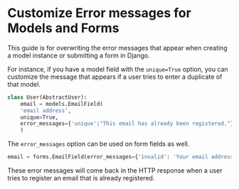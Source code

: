 # Customize Error messages for Models and Forms

This guide is for overwriting the error messages that appear when creating a model instance or submitting a form in Django.

For instance, if you have a model field with the `unique=True` option, you can customize the message that appears if a user tries to enter a duplicate of that model.

```python
class User(AbstractUser):
    email = models.EmailField(
    'email address', 
    unique=True, 
    error_messages={'unique':"This email has already been registered."}
    )
```

The `error_messages` option can be used on form fields as well. 

```python
email = forms.EmailField(error_messages={'invalid': 'Your email address is incorrect'})
```

These error messages will come back in the HTTP response when a user tries to register an email that is already registered.
